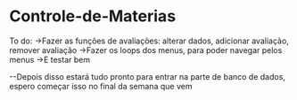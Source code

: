 # Controle-de-Materias

To do: 
->Fazer as funções de avaliações: alterar dados, adicionar avaliação, remover avaliação
->Fazer os loops dos menus, para poder navegar pelos menus
->E testar bem

--Depois disso estará tudo pronto para entrar na parte de banco de dados, espero começar isso no final da semana que vem
